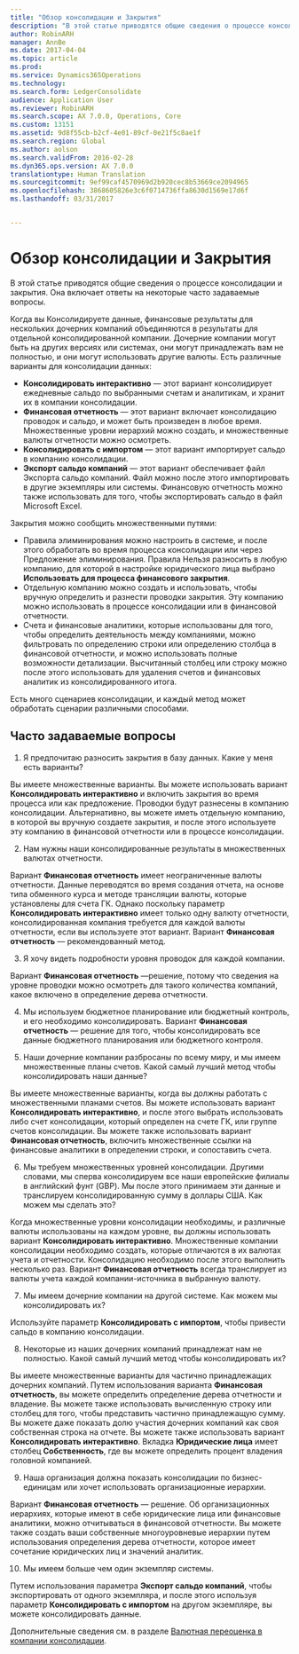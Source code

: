 ```yaml
---
title: "Обзор консолидации и Закрытия"
description: "В этой статье приводятся общие сведения о процессе консолидации и закрытия. Она включает ответы на некоторые часто задаваемые вопросы."
author: RobinARH
manager: AnnBe
ms.date: 2017-04-04
ms.topic: article
ms.prod: 
ms.service: Dynamics365Operations
ms.technology: 
ms.search.form: LedgerConsolidate
audience: Application User
ms.reviewer: RobinARH
ms.search.scope: AX 7.0.0, Operations, Core
ms.custom: 13151
ms.assetid: 9d8f55cb-b2cf-4e01-89cf-0e21f5c8ae1f
ms.search.region: Global
ms.author: aolson
ms.search.validFrom: 2016-02-28
ms.dyn365.ops.version: AX 7.0.0
translationtype: Human Translation
ms.sourcegitcommit: 9ef99caf4570969d2b920cec8b53669ce2094965
ms.openlocfilehash: 3868605826e3c6f0714736ffa8630d1569e17d6f
ms.lasthandoff: 03/31/2017


---
```


# <a name="consolidation-and-elimination-overview"></a>Обзор консолидации и Закрытия

В этой статье приводятся общие сведения о процессе консолидации и закрытия. Она включает ответы на некоторые часто задаваемые вопросы.

Когда вы Консолидируете данные, финансовые результаты для нескольких дочерних компаний объединяются в результаты для отдельной консолидированной компании. Дочерние компании могут быть на других версиях или системах, они могут принадлежать вам не полностью, и они могут использовать другие валюты. Есть различные варианты для консолидации данных:

-   **Консолидировать интерактивно** — этот вариант консолидирует ежедневные сальдо по выбранными счетам и аналитикам, и хранит их в компании консолидации.
-   **Финансовая отчетность** — этот вариант включает консолидацию проводок и сальдо, и может быть произведен в любое время. Множественные уровни иерархий можно создать, и множественные валюты отчетности можно осмотреть.
-   **Консолидировать с импортом** — этот вариант импортирует сальдо в компанию консолидации.
-   **Экспорт сальдо компаний** — этот вариант обеспечивает файл Экспорта сальдо компаний. Файл можно после этого импортировать в другие экземпляры или системы. Финансовую отчетность можно также использовать для того, чтобы экспортировать сальдо в файл Microsoft Excel.

Закрытия можно сообщить множественными путями:

-   Правила элиминирования можно настроить в системе, и после этого обработать во время процесса консолидации или через Предложение элиминирования. Правила Нельзя разносить в любую компанию, для которой в настройке юридического лица выбрано **Использовать для процесса финансового закрытия**.
-   Отдельную компанию можно создать и использовать, чтобы вручную определить и разнести проводки закрытия. Эту компанию можно использовать в процессе консолидации или в финансовой отчетности.
-   Счета и финансовые аналитики, которые использованы для того, чтобы определить деятельность между компаниями, можно фильтровать по определению строки или определению столбца в финансовой отчетности, и можно использовать полные возможности детализации. Высчитанный столбец или строку можно после этого использовать для удаления счетов и финансовых аналитик из консолидированного итога.

Есть много сценариев консолидации, и каждый метод может обработать сценарии различными способами.

## <a name="frequently-asked-questions"></a>Часто задаваемые вопросы
1.  Я предпочитаю разносить закрытия в базу данных. Какие у меня есть варианты?

Вы имеете множественные варианты. Вы можете использовать вариант **Консолидировать интерактивно** и включить закрытия во время процесса или как предложение. Проводки будут разнесены в компанию консолидации. Альтернативно, вы можете иметь отдельную компанию, в которой вы вручную создаете закрытия, и после этого используете эту компанию в финансовой отчетности или в процессе консолидации.

2.  Нам нужны наши консолидированные результаты в множественных валютах отчетности.

Вариант **Финансовая отчетность** имеет неограниченные валюты отчетности. Данные переводятся во время создания отчета, на основе типа обменного курса и методе трансляции валюты, которые установлены для счета ГК. Однако поскольку параметр **Консолидировать интерактивно** имеет только одну валюту отчетности, консолидированная компания требуется для каждой валюты отчетности, если вы используете этот вариант. Вариант **Финансовая отчетность** — рекомендованный метод.

3.  Я хочу видеть подробности уровня проводок для каждой компании.

Вариант **Финансовая отчетность** —решение, потому что сведения на уровне проводки можно осмотреть для такого количества компаний, какое включено в определение дерева отчетности.

4.  Мы используем бюджетное планирование или бюджетный контроль, и его необходимо консолидировать.
Вариант **Финансовая отчетность** — решение для того, чтобы консолидировать все данные бюджетного планирования или бюджетного контроля.

5.  Наши дочерние компании разбросаны по всему миру, и мы имеем множественные планы счетов. Какой самый лучший метод чтобы консолидировать наши данные?

Вы имеете множественные варианты, когда вы должны работать с множественными планами счетов. Вы можете использовать вариант **Консолидировать интерактивно**, и после этого выбрать использовать либо счет консолидации, который определен на счете ГК, или группе счетов консолидации. Вы можете также использовать вариант **Финансовая отчетность**, включить множественные ссылки на финансовые аналитики в определении строки, и сопоставить счета.

6.  Мы требуем множественных уровней консолидации. Другими словами, мы сперва консолидируем все наши европейские филиалы в английский фунт (GBP). Мы после этого принимаем эти данные и транслируем консолидированную сумму в доллары США. Как можем мы сделать это?

Когда множественные уровни консолидации необходимы, и различные валюты использованы на каждом уровне, вы должны использовать вариант **Консолидировать интерактивно**. Множественные компании консолидации необходимо создать, которые отличаются в их валютах учета и отчетности. Консолидацию необходимо после этого выполнить несколько раз. Вариант **Финансовая отчетность** всегда транслирует из валюты учета каждой компании-источника в выбранную валюту.

7.  Мы имеем дочерние компании на другой системе. Как можем мы консолидировать их?

Используйте параметр **Консолидировать с импортом**, чтобы привести сальдо в компанию консолидации.

8.  Некоторые из наших дочерних компаний принадлежат нам не полностью. Какой самый лучший метод чтобы консолидировать их?

Вы имеете множественные варианты для частично принадлежащих дочерних компаний. Путем использования варианта **Финансовая отчетность**, вы можете определить определение дерева отчетности и владение. Вы можете также использовать вычисленную строку или столбец для того, чтобы представить частично принадлежащую сумму. Вы можете даже показать долю участия дочерних компаний как своя собственная строка на отчете. Вы можете также использовать вариант **Консолидировать интерактивно**. Вкладка **Юридические лица** имеет столбец **Собственность**, где вы можете определить процент владения головной компанией.

9.  Наша организация должна показать консолидации по бизнес-единицам или хочет использовать организационные иерархии.

Вариант **Финансовая отчетность** — решение. Об организационных иерархиях, которые имеют в себе юридические лица или финансовые аналитики, можно отчитываться в финансовой отчетности. Вы можете также создать ваши собственные многоуровневые иерархии путем использования определения дерева отчетности, которое имеет сочетание юридических лиц и значений аналитик.

10. Мы имеем больше чем один экземпляр системы.

Путем использования параметра **Экспорт сальдо компаний**, чтобы экспортировать от одного экземпляра, и после этого используя параметр **Консолидировать с импортом** на другом экземпляре, вы можете консолидировать данные.


Дополнительные сведения см. в разделе [Валютная переоценка в компании консолидации](\finanicials\general-ledger\currency-revaluation-consolidation-company).

